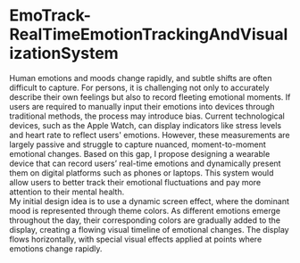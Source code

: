 # EmoTrack-RealTimeEmotionTrackingAndVisualizationSystem
Human emotions and moods change rapidly, and subtle shifts are often difficult to capture. For persons, it is challenging not only to accurately describe their own feelings but also to record fleeting emotional moments. If users are required to manually input their emotions into devices through traditional methods, the process may introduce bias. Current technological devices, such as the Apple Watch, can display indicators like stress levels and heart rate to reflect users' emotions. However, these measurements are largely passive and struggle to capture nuanced, moment-to-moment emotional changes. Based on this gap, I propose designing a wearable device that can record users’ real-time emotions and dynamically present them on digital platforms such as phones or laptops. This system would allow users to better track their emotional fluctuations and pay more attention to their mental health. <br>My initial design idea is to use a dynamic screen effect, where the dominant mood is represented through theme colors. As different emotions emerge throughout the day, their corresponding colors are gradually added to the display, creating a flowing visual timeline of emotional changes. The display flows horizontally, with special visual effects applied at points where emotions change rapidly.
